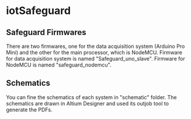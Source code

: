 # iotSafeguard

## Safeguard Firmwares
There are two firmwares, one for the data acquisition system (Arduino Pro Mini) and the other for the main processor, which is NodeMCU.
Firmware for data acquisition system is named "Safeguard_uno_slave".
Firmware for NodeMCU is named "safeguard_nodemcu".

## Schematics
You can fine the schematics of each system in "schematic" folder. The schematics are drawn in Altium Designer and used its outjob tool to generate the PDFs.
